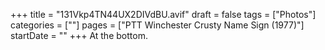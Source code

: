 +++
title = "131Vkp4TN44UX2DIVdBU.avif"
draft = false
tags = ["Photos"]
categories = [""]
pages = ["PTT Winchester Crusty Name Sign (1977)"]
startDate = ""
+++
At the bottom.
